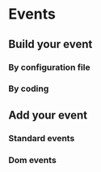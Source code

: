 # Events

## Build your event

### By configuration file

### By coding

## Add your event

### Standard events

### Dom events
